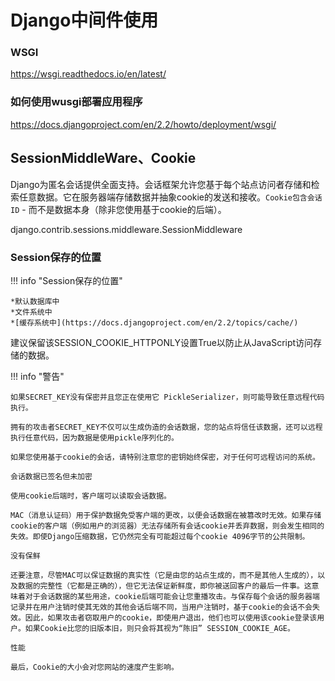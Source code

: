 # Django中间件使用


### WSGI
https://wsgi.readthedocs.io/en/latest/

### 如何使用wusgi部署应用程序
https://docs.djangoproject.com/en/2.2/howto/deployment/wsgi/


## SessionMiddleWare、Cookie
Django为匿名会话提供全面支持。会话框架允许您基于每个站点访问者存储和检索任意数据。它在服务器端存储数据并抽象cookie的发送和接收。`Cookie包含会话ID` - 而不是数据本身（除非您使用基于cookie的后端）。

django.contrib.sessions.middleware.SessionMiddleware
### Session保存的位置

!!! info "Session保存的位置"

    *默认数据库中
    *文件系统中
    *[缓存系统中](https://docs.djangoproject.com/en/2.2/topics/cache/)
建议保留该SESSION_COOKIE_HTTPONLY设置True以防止从JavaScript访问存储的数据。

!!! info "警告"

    如果SECRET_KEY没有保密并且您正在使用它 PickleSerializer，则可能导致任意远程代码执行。

    拥有的攻击者SECRET_KEY不仅可以生成伪造的会话数据，您的站点将信任该数据，还可以远程执行任意代码，因为数据是使用pickle序列化的。

    如果您使用基于cookie的会话，请特别注意您的密钥始终保密，对于任何可远程访问的系统。

    会话数据已签名但未加密

    使用cookie后端时，客户端可以读取会话数据。

    MAC（消息认证码）用于保护数据免受客户端的更改，以便会话数据在被篡改时无效。如果存储cookie的客户端（例如用户的浏览器）无法存储所有会话cookie并丢弃数据，则会发生相同的失效。即使Django压缩数据，它仍然完全有可能超过每个cookie 4096字节的公共限制。

    没有保鲜

    还要注意，尽管MAC可以保证数据的真实性（它是由您的站点生成的，而不是其他人生成的），以及数据的完整性（它都是正确的），但它无法保证新鲜度，即你被送回客户的最后一件事。这意味着对于会话数据的某些用途，cookie后端可能会让您重播攻击。与保存每个会话的服务器端记录并在用户注销时使其无效的其他会话后端不同，当用户注销时，基于cookie的会话不会失效。因此，如果攻击者窃取用户的cookie，即使用户退出，他们也可以使用该cookie登录该用户。如果Cookie比您的旧版本旧，则只会将其视为“陈旧” SESSION_COOKIE_AGE。

    性能

    最后，Cookie的大小会对您网站的速度产生影响。
